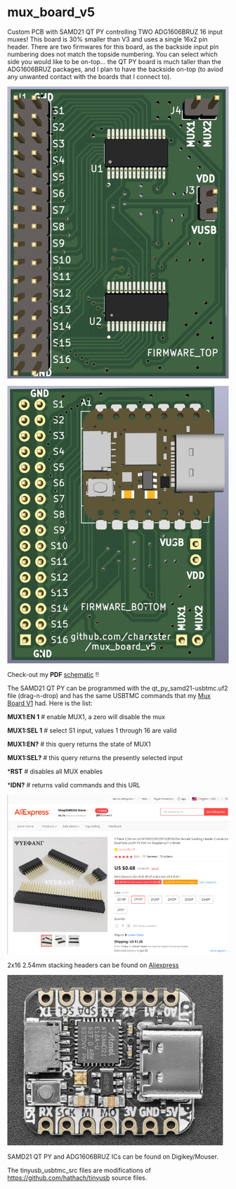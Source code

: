 # mux_board_v5
Custom PCB with SAMD21 QT PY controlling TWO ADG1606BRUZ 16 input muxes! This board is 30% smaller than V3 and uses a single 16x2 pin header. There are two firmwares for this board, as the backside input pin numbering does not match the topside numbering. You can select which side you would like to be on-top... the QT PY board is much taller than the ADG1606BRUZ packages, and I plan to have the backside on-top (to aviod any unwanted contact with the boards that I connect to).

![picture](https://github.com/charkster/mux_board_v5/blob/main/mux_board_v5_top_side.png)

![picture](https://github.com/charkster/mux_board_v5/blob/main/mux_board_v5_back_side.png)

Check-out my **PDF** [schematic](https://github.com/charkster/mux_board_v5/blob/main/mux_board_v5.pdf) !!

The SAMD21 QT PY can be  programmed with the qt_py_samd21-usbtmc.uf2 file (drag-n-drop) and has the same USBTMC commands that my [Mux Board V1](https://github.com/charkster/mux_board_v1) had. Here is the list:

**MUX1:EN 1** # enable MUX1, a zero will disable the mux

**MUX1:SEL 1** # select S1 input, values 1 through 16 are valid

**MUX1:EN?** # this query returns the state of MUX1

**MUX1:SEL?** # this query returns the presently selected input

***RST** # disables all MUX enables

***IDN?** # returns valid commands and this URL

![picture](https://github.com/charkster/mux_board_v5/blob/main/2x16_pin_header_aliexpress.png)

2x16 2.54mm stacking headers can be found on [Aliexpress](https://www.aliexpress.us/item/2255800630914427.html)

![picture](https://github.com/charkster/mux_board_v3/blob/main/SAMD21_QT_PY_.jpg)

SAMD21 QT PY and ADG1606BRUZ ICs can be found on Digikey/Mouser.

The tinyusb_usbtmc_src files are modifications of https://github.com/hathach/tinyusb source files. 
